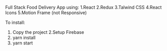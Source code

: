 Full Stack Food Delivery App using:
1.React
2.Redux
3.Talwind CSS
4.React Icons
5.Motion Frame
(not Responsive)

To install:
1. Copy the project
2.Setup Firebase
3. yarn install
4. yarn start
